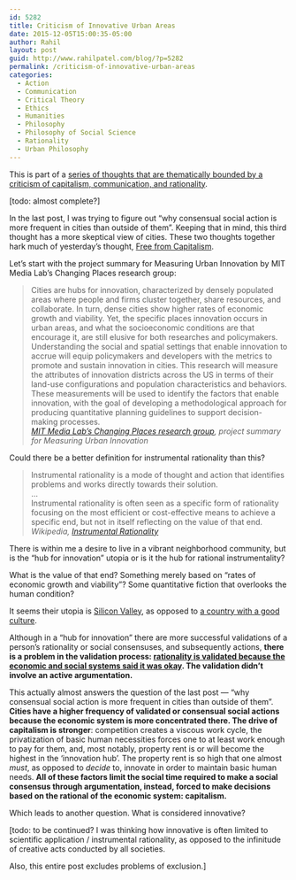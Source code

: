 ```yaml
---
id: 5282
title: Criticism of Innovative Urban Areas
date: 2015-12-05T15:00:35-05:00
author: Rahil
layout: post
guid: http://www.rahilpatel.com/blog/?p=5282
permalink: /criticism-of-innovative-urban-areas
categories:
  - Action
  - Communication
  - Critical Theory
  - Ethics
  - Humanities
  - Philosophy
  - Philosophy of Social Science
  - Rationality
  - Urban Philosophy
---
```

This is part of a [series of thoughts that are thematically bounded by a criticism of capitalism, communication, and rationality](http://www.rahilpatel.com/blog/valuable-things-ive-written#criticism_capitalism_communication_rationality).

[todo: almost complete?]

In the last post, I was trying to figure out &#8220;why consensual social action is more frequent in cities than outside of them&#8221;. Keeping that in mind, this third thought has a more skeptical view of cities. These two thoughts together hark much of yesterday&#8217;s thought, [Free from Capitalism](http://www.rahilpatel.com/blog/free-from-capitalism).

Let&#8217;s start with the project summary for Measuring Urban Innovation by MIT Media Lab&#8217;s Changing Places research group:

> Cities are hubs for innovation, characterized by densely populated areas where people and firms cluster together, share resources, and collaborate. In turn, dense cities show higher rates of economic growth and viability. Yet, the specific places innovation occurs in urban areas, and what the socioeconomic conditions are that encourage it, are still elusive for both researches and policymakers. Understanding the social and spatial settings that enable innovation to accrue will equip policymakers and developers with the metrics to promote and sustain innovation in cities. This research will measure the attributes of innovation districts across the US in terms of their land-use configurations and population characteristics and behaviors. These measurements will be used to identify the factors that enable innovation, with the goal of developing a methodological approach for producing quantitative planning guidelines to support decision-making processes.  
> <cite><a href="https://www.media.mit.edu/research/groups/changing-places">MIT Media Lab&#8217;s Changing Places research group</a>, project summary for Measuring Urban Innovation</cite> 

Could there be a better definition for instrumental rationality than this?

> Instrumental rationality is a mode of thought and action that identifies problems and works directly towards their solution.  
> &#8230;  
> Instrumental rationality is often seen as a specific form of rationality focusing on the most efficient or cost-effective means to achieve a specific end, but not in itself reflecting on the value of that end.  
> <cite><em>Wikipedia</em>, <a href="https://en.wikipedia.org/wiki/Instrumental_rationality">Instrumental Rationality</a></cite> 

There is within me a desire to live in a vibrant neighborhood community, but is the &#8220;hub for innovation&#8221; utopia or is it the hub for rational instrumentality? 

What is the value of that end? Something merely based on &#8220;rates of economic growth and viability&#8221;? Some quantitative fiction that overlooks the human condition?

It seems their utopia is [Silicon Valley](http://www.rahilpatel.com/blog/silicon-valley-and-capitalism), as opposed to [a country with a good culture](https://en.wikipedia.org/wiki/Good_Country_Index).

Although in a &#8220;hub for innovation&#8221; there are more successful validations of a person&#8217;s rationality or social consensuses, and subsequently actions, **there is a problem in the validation process: [rationality is validated because the economic and social systems said it was okay](https://en.wikipedia.org/wiki/Universal_pragmatics#Communicative_action). The validation didn&#8217;t involve an active argumentation.**

This actually almost answers the question of the last post &#8212; &#8220;why consensual social action is more frequent in cities than outside of them&#8221;. **Cities have a higher frequency of validated or consensual social actions because the economic system is more concentrated there. The drive of capitalism is stronger**: competition creates a viscous work cycle, the privatization of basic human necessities forces one to at least work enough to pay for them, and, most notably, property rent is or will become the highest in the &#8216;innovation hub&#8217;. The property rent is so high that one almost _must_, as opposed to _decide_ to, innovate in order to maintain basic human needs. **All of these factors limit the social time required to make a social consensus through argumentation, instead, forced to make decisions based on the rational of the economic system: capitalism.**

Which leads to another question. What is considered innovative?

[todo: to be continued? I was thinking how innovative is often limited to scientific application / instrumental rationality, as opposed to the infinitude of creative acts conducted by all societies.

Also, this entire post excludes problems of exclusion.]